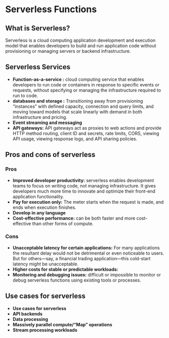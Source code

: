 # Serverless Functions

## What is Serverless?
Serverless is a cloud computing application development and execution model that enables developers to build and run application code without provisioning or managing servers or backend infrastructure.

## Serverless Services

- **Function-as-a-service :** cloud computing service that enables developers to run code or containers in response to specific events or requests, without specifying or managing the infrastructure required to run to code.
- **databases and storage :** Transitioning away from provisioning “instances” with defined capacity, connection and query limits, and moving toward models that scale linearly with demand in both infrastructure and pricing.
- **Event streaming and messaging** 
- **API gateways:** API gateways act as proxies to web actions and provide HTTP method routing, client ID and secrets, rate limits, CORS, viewing API usage, viewing response logs, and API sharing policies.


## Pros and cons of serverless

### Pros

- **Improved developer productivity:** serverless enables development teams to focus on writing code, not managing infrastructure. It gives developers much more time to innovate and optimize their front-end application functionality.
- **Pay for execution only:** The meter starts when the request is made, and ends when execution finishes.
- **Develop in any language**
- **Cost-effective performance:** can be both faster and more cost-effective than other forms of compute.


### Cons

- **Unacceptable latency for certain applications:** For many applications the resultant delay would not be detrimental or even noticeable to users. But for others—say, a financial trading application—this cold-start latency might be unacceptable.
- **Higher costs for stable or predictable workloads:**
- **Monitoring and debugging issues:** difficult or impossible to monitor or debug serverless functions using existing tools or processes.


## Use cases for serverless

- **Use cases for serverless** 
- **API backends**
- **Data processing**
- **Massively parallel compute/“Map” operations**
- **Stream processing workloads**


